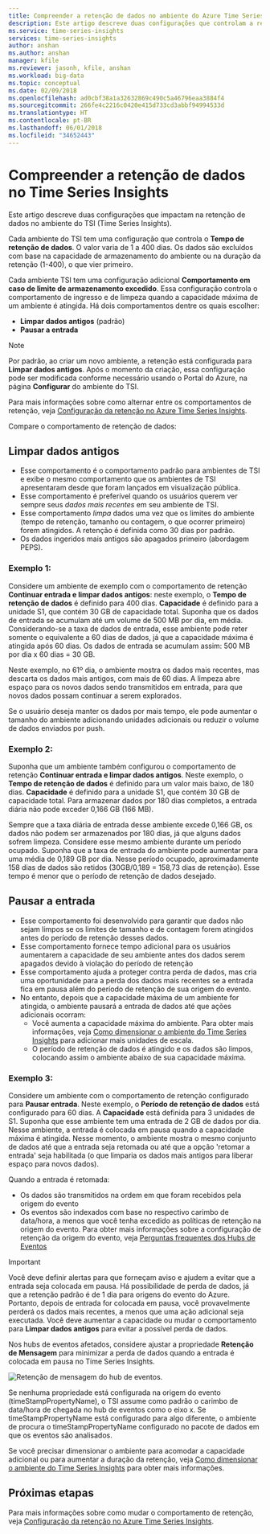```yaml
---
title: Compreender a retenção de dados no ambiente do Azure Time Series Insights | Microsoft Docs
description: Este artigo descreve duas configurações que controlam a retenção de dados no ambiente do Azure Time Series Insights.
ms.service: time-series-insights
services: time-series-insights
author: anshan
ms.author: anshan
manager: kfile
ms.reviewer: jasonh, kfile, anshan
ms.workload: big-data
ms.topic: conceptual
ms.date: 02/09/2018
ms.openlocfilehash: ad0cbf38a1a32632869c490c5a46796eaa3884f4
ms.sourcegitcommit: 266fe4c2216c0420e415d733cd3abbf94994533d
ms.translationtype: HT
ms.contentlocale: pt-BR
ms.lasthandoff: 06/01/2018
ms.locfileid: "34652443"
---
```

# <a name="understand-data-retention-in-time-series-insights"></a>Compreender a retenção de dados no Time Series Insights
Este artigo descreve duas configurações que impactam na retenção de dados no ambiente do TSI (Time Series Insights).

Cada ambiente do TSI tem uma configuração que controla o **Tempo de retenção de dados**. O valor varia de 1 a 400 dias. Os dados são excluídos com base na capacidade de armazenamento do ambiente ou na duração da retenção (1-400), o que vier primeiro.

Cada ambiente TSI tem uma configuração adicional **Comportamento em caso de limite de armazenamento excedido**. Essa configuração controla o comportamento de ingresso e de limpeza quando a capacidade máxima de um ambiente é atingida. Há dois comportamentos dentre os quais escolher:
- **Limpar dados antigos** (padrão)  
- **Pausar a entrada**

> [!NOTE]
> Por padrão, ao criar um novo ambiente, a retenção está configurada para **Limpar dados antigos**. Após o momento da criação, essa configuração pode ser modificada conforme necessário usando o Portal do Azure, na página **Configurar** do ambiente do TSI.

Para mais informações sobre como alternar entre os comportamentos de retenção, veja [Configuração da retenção no Azure Time Series Insights](time-series-insights-how-to-configure-retention.md).

Compare o comportamento de retenção de dados:

## <a name="purge-old-data"></a>Limpar dados antigos
- Esse comportamento é o comportamento padrão para ambientes de TSI e exibe o mesmo comportamento que os ambientes de TSI apresentaram desde que foram lançados em visualização pública.  
- Esse comportamento é preferível quando os usuários querem ver sempre seus *dados mais recentes* em seu ambiente de TSI. 
- Esse comportamento *limpa* dados uma vez que os limites do ambiente (tempo de retenção, tamanho ou contagem, o que ocorrer primeiro) forem atingidos. A retenção é definida como 30 dias por padrão. 
- Os dados ingeridos mais antigos são apagados primeiro (abordagem PEPS).

### <a name="example-1"></a>Exemplo 1:
Considere um ambiente de exemplo com o comportamento de retenção **Continuar entrada e limpar dados antigos**: neste exemplo, o **Tempo de retenção de dados** é definido para 400 dias. **Capacidade** é definido para a unidade S1, que contém 30 GB de capacidade total.   Suponha que os dados de entrada se acumulam até um volume de 500 MB por dia, em média. Considerando-se a taxa de dados de entrada, esse ambiente pode reter somente o equivalente a 60 dias de dados, já que a capacidade máxima é atingida após 60 dias. Os dados de entrada se acumulam assim: 500 MB por dia x 60 dias = 30 GB. 

Neste exemplo, no 61º dia, o ambiente mostra os dados mais recentes, mas descarta os dados mais antigos, com mais de 60 dias. A limpeza abre espaço para os novos dados sendo transmitidos em entrada, para que novos dados possam continuar a serem explorados. 

Se o usuário deseja manter os dados por mais tempo, ele pode aumentar o tamanho do ambiente adicionando unidades adicionais ou reduzir o volume de dados enviados por push.  

### <a name="example-2"></a>Exemplo 2:
Suponha que um ambiente também configurou o comportamento de retenção **Continuar entrada e limpar dados antigos**. Neste exemplo, o **Tempo de retenção de dados** é definido para um valor mais baixo, de 180 dias. **Capacidade** é definido para a unidade S1, que contém 30 GB de capacidade total. Para armazenar dados por 180 dias completos, a entrada diária não pode exceder 0,166 GB (166 MB).  

Sempre que a taxa diária de entrada desse ambiente excede 0,166 GB, os dados não podem ser armazenados por 180 dias, já que alguns dados sofrem limpeza. Considere esse mesmo ambiente durante um período ocupado. Suponha que a taxa de entrada do ambiente pode aumentar para uma média de 0,189 GB por dia. Nesse período ocupado, aproximadamente 158 dias de dados são retidos (30GB/0,189 = 158,73 dias de retenção). Esse tempo é menor que o período de retenção de dados desejado.

## <a name="pause-ingress"></a>Pausar a entrada
- Esse comportamento foi desenvolvido para garantir que dados não sejam limpos se os limites de tamanho e de contagem forem atingidos antes do período de retenção desses dados.  
- Esse comportamento fornece tempo adicional para os usuários aumentarem a capacidade de seu ambiente antes dos dados serem apagados devido à violação do período de retenção
- Esse comportamento ajuda a proteger contra perda de dados, mas cria uma oportunidade para a perda dos dados mais recentes se a entrada fica em pausa além do período de retenção de sua origem do evento.
- No entanto, depois que a capacidade máxima de um ambiente for atingida, o ambiente pausará a entrada de dados até que ações adicionais ocorram: 
   - Você aumenta a capacidade máxima do ambiente. Para obter mais informações, veja [Como dimensionar o ambiente do Time Series Insights](time-series-insights-how-to-scale-your-environment.md) para adicionar mais unidades de escala.
   - O período de retenção de dados é atingido e os dados são limpos, colocando assim o ambiente abaixo de sua capacidade máxima.

### <a name="example-3"></a>Exemplo 3:
Considere um ambiente com o comportamento de retenção configurado para **Pausar entrada**. Neste exemplo, o **Período de retenção de dados** está configurado para 60 dias. A **Capacidade** está definida para 3 unidades de S1. Suponha que esse ambiente tem uma entrada de 2 GB de dados por dia. Nesse ambiente, a entrada é colocada em pausa quando a capacidade máxima é atingida. Nesse momento, o ambiente mostra o mesmo conjunto de dados até que a entrada seja retomada ou até que a opção 'retomar a entrada' seja habilitada (o que limparia os dados mais antigos para liberar espaço para novos dados). 

Quando a entrada é retomada:
- Os dados são transmitidos na ordem em que foram recebidos pela origem do evento
- Os eventos são indexados com base no respectivo carimbo de data/hora, a menos que você tenha excedido as políticas de retenção na origem do evento. Para obter mais informações sobre a configuração de retenção da origem do evento, veja [Perguntas frequentes dos Hubs de Eventos](../event-hubs/event-hubs-faq.md)

> [!IMPORTANT]
> Você deve definir alertas para que forneçam aviso e ajudem a evitar que a entrada seja colocada em pausa. Há possibilidade de perda de dados, já que a retenção padrão é de 1 dia para origens do evento do Azure. Portanto, depois de entrada for colocada em pausa, você provavelmente perderá os dados mais recentes, a menos que uma ação adicional seja executada. Você deve aumentar a capacidade ou mudar o comportamento para **Limpar dados antigos** para evitar a possível perda de dados.

Nos hubs de eventos afetados, considere ajustar a propriedade **Retenção de Mensagem** para minimizar a perda de dados quando a entrada é colocada em pausa no Time Series Insights.

![Retenção de mensagem do hub de eventos.](media/time-series-insights-contepts-retention/event-hub-retention.png)

Se nenhuma propriedade está configurada na origem do evento (timeStampPropertyName), o TSI assume como padrão o carimbo de data/hora de chegada no hub de eventos como o eixo x. Se timeStampPropertyName está configurado para algo diferente, o ambiente de procura o timeStampPropertyName configurado no pacote de dados em que os eventos são analisados. 

Se você precisar dimensionar o ambiente para acomodar a capacidade adicional ou para aumentar a duração da retenção, veja [Como dimensionar o ambiente do Time Series Insights](time-series-insights-how-to-scale-your-environment.md) para obter mais informações.  

## <a name="next-steps"></a>Próximas etapas
Para mais informações sobre como mudar o comportamento de retenção, veja [Configuração da retenção no Azure Time Series Insights](time-series-insights-how-to-configure-retention.md).
